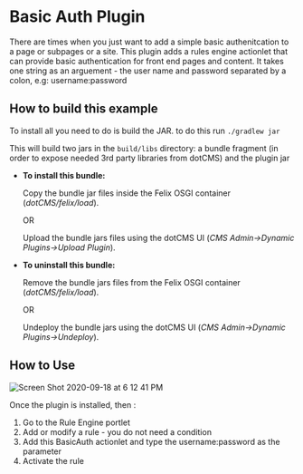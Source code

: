 # Basic Auth Plugin

There are times when you just want to add a simple basic authenitcation to a page or subpages or a site. This plugin adds a rules engine actionlet that can provide basic authentication for front end pages and content. It takes one string as an arguement - the user name and password separated by a colon, e.g: username:password

## How to build this example

To install all you need to do is build the JAR. to do this run
`./gradlew jar`

This will build two jars in the `build/libs` directory: a bundle fragment (in order to expose needed 3rd party libraries from dotCMS) and the plugin jar 

* **To install this bundle:**

    Copy the bundle jar files inside the Felix OSGI container (*dotCMS/felix/load*).
        
    OR
        
    Upload the bundle jars files using the dotCMS UI (*CMS Admin->Dynamic Plugins->Upload Plugin*).

* **To uninstall this bundle:**
    
    Remove the bundle jars files from the Felix OSGI container (*dotCMS/felix/load*).

    OR

    Undeploy the bundle jars using the dotCMS UI (*CMS Admin->Dynamic Plugins->Undeploy*).


## How to Use

![Screen Shot 2020-09-18 at 6 12 41 PM](https://user-images.githubusercontent.com/934364/93649709-9cf96c00-f9da-11ea-8f41-103fe6b61793.png)

Once the plugin is installed, then :

1. Go to the Rule Engine portlet
2. Add or modify a rule - you do not need a condition
3. Add this BasicAuth actionlet and type the username:password  as the parameter
4. Activate the rule

